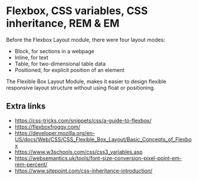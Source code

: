 # Flexbox, CSS variables, CSS inheritance, REM & EM
Before the Flexbox Layout module, there were four layout modes:
- Block, for sections in a webpage
- Inline, for text
- Table, for two-dimensional table data
- Positioned, for explicit position of an element

The Flexible Box Layout Module, makes it easier to design flexible responsive layout structure without using float or positioning.

## Extra links
- https://css-tricks.com/snippets/css/a-guide-to-flexbox/
- https://flexboxfroggy.com/
- https://developer.mozilla.org/en-US/docs/Web/CSS/CSS_Flexible_Box_Layout/Basic_Concepts_of_Flexbox
- https://www.w3schools.com/css/css3_variables.asp
- https://websemantics.uk/tools/font-size-conversion-pixel-point-em-rem-percent/
- https://www.sitepoint.com/css-inheritance-introduction/
